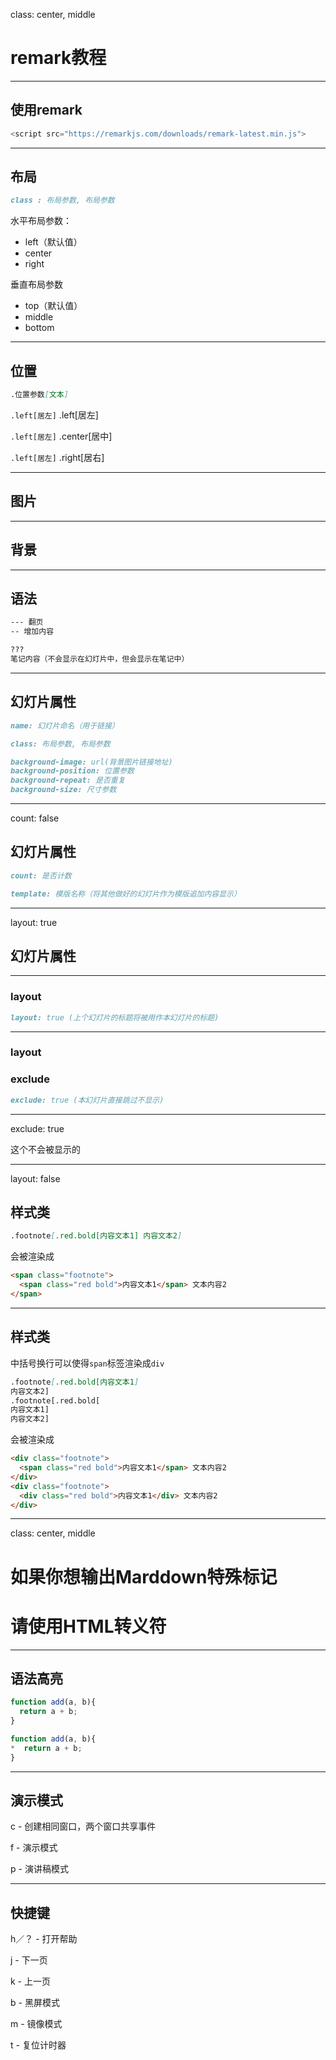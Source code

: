 class: center, middle

# remark教程

---

## 使用remark


```js
<script src="https://remarkjs.com/downloads/remark-latest.min.js">
```

---

## 布局

```md
class : 布局参数, 布局参数
```

水平布局参数：

- left（默认值）
- center
- right

垂直布局参数

- top（默认值）
- middle
- bottom

---

## 位置

```md
.位置参数[文本]
```

`.left[居左]` .left[居左]

`.left[居左]` .center[居中]

`.left[居左]` .right[居右]

---

## 图片


---

## 背景

---

## 语法

```md
--- 翻页
-- 增加内容
```

```md
???
笔记内容（不会显示在幻灯片中，但会显示在笔记中）
```

---

## 幻灯片属性

```md
name: 幻灯片命名（用于链接）
```

```md
class: 布局参数, 布局参数
```

```md
background-image: url(背景图片链接地址)
background-position: 位置参数
background-repeat: 是否重复
background-size: 尺寸参数
```

---

count: false

## 幻灯片属性

```md
count: 是否计数
```

```md
template: 模版名称（将其他做好的幻灯片作为模版追加内容显示）
```

---

layout: true

## 幻灯片属性

---

### layout

```md
layout: true (上个幻灯片的标题将被用作本幻灯片的标题)
```

---

### layout

### exclude

```md
exclude: true (本幻灯片直接跳过不显示)
```

---

exclude: true

这个不会被显示的

---
layout: false

## 样式类

```md
.footnote[.red.bold[内容文本1] 内容文本2]
```

会被渲染成

```html
<span class="footnote">
  <span class="red bold">内容文本1</span> 文本内容2
</span>
```

---

## 样式类

中括号换行可以使得`span`标签渲染成`div`

```md
.footnote[.red.bold[内容文本1] 
内容文本2]
.footnote[.red.bold[
内容文本1] 
内容文本2]
```

会被渲染成

```html
<div class="footnote">
  <span class="red bold">内容文本1</span> 文本内容2
</div>
<div class="footnote">
  <div class="red bold">内容文本1</div> 文本内容2
</div>
```

---

class: center, middle

# 如果你想输出Marddown特殊标记
# 请使用HTML转义符

---


## 语法高亮

```js
function add(a, b){
  return a + b;
}
```

```js
function add(a, b){
*  return a + b;
}
```

---

## 演示模式

c - 创建相同窗口，两个窗口共享事件

f - 演示模式

p - 演讲稿模式

---

## 快捷键

h／？ - 打开帮助

j    - 下一页

k    - 上一页

b    - 黑屏模式

m    - 镜像模式

t    - 复位计时器

